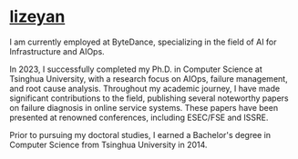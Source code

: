 # [lizeyan](https://www.lizeyan.me)
I am currently employed at ByteDance, specializing in the field of AI for Infrastructure and AIOps. 

In 2023, I successfully completed my Ph.D. in Computer Science at Tsinghua University, with a research focus on AIOps, failure management, and root cause analysis. Throughout my academic journey, I have made significant contributions to the field, publishing several noteworthy papers on failure diagnosis in online service systems. These papers have been presented at renowned conferences, including ESEC/FSE and ISSRE. 

Prior to pursuing my doctoral studies, I earned a Bachelor's degree in Computer Science from Tsinghua University in 2014.
